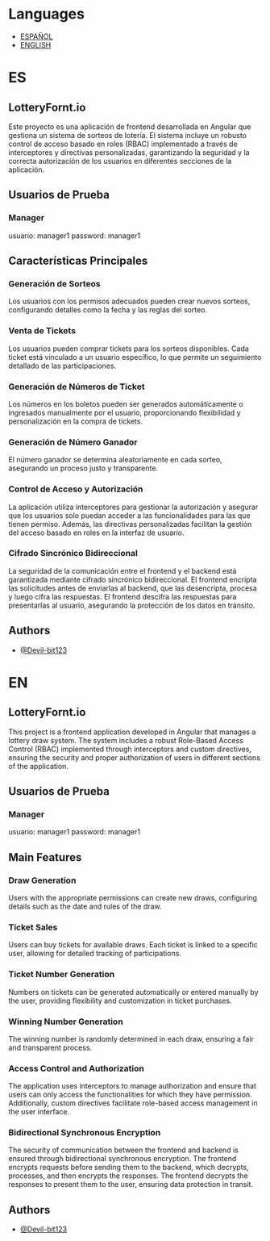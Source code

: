 # Languages
- [ESPAÑOL](#es)
- [ENGLISH](#en)

# ES
## LotteryFornt.io
Este proyecto es una aplicación de frontend desarrollada en Angular que gestiona un sistema de sorteos de lotería. El sistema incluye un robusto control de acceso basado en roles (RBAC) implementado a través de interceptores y directivas personalizadas, garantizando la seguridad y la correcta autorización de los usuarios en diferentes secciones de la aplicación.

## Usuarios de Prueba
### Manager
usuario: manager1
password: manager1

## Características Principales

### Generación de Sorteos
Los usuarios con los permisos adecuados pueden crear nuevos sorteos, configurando detalles como la fecha y las reglas del sorteo.

### Venta de Tickets
Los usuarios pueden comprar tickets para los sorteos disponibles. Cada ticket está vinculado a un usuario específico, lo que permite un seguimiento detallado de las participaciones.

### Generación de Números de Ticket
Los números en los boletos pueden ser generados automáticamente o ingresados manualmente por el usuario, proporcionando flexibilidad y personalización en la compra de tickets.

### Generación de Número Ganador
El número ganador se determina aleatoriamente en cada sorteo, asegurando un proceso justo y transparente.

### Control de Acceso y Autorización
La aplicación utiliza interceptores para gestionar la autorización y asegurar que los usuarios solo puedan acceder a las funcionalidades para las que tienen permiso. Además, las directivas personalizadas facilitan la gestión del acceso basado en roles en la interfaz de usuario.

### Cifrado Sincrónico Bidireccional
La seguridad de la comunicación entre el frontend y el backend está garantizada mediante cifrado sincrónico bidireccional. El frontend encripta las solicitudes antes de enviarlas al backend, que las desencripta, procesa y luego cifra las respuestas. El frontend descifra las respuestas para presentarlas al usuario, asegurando la protección de los datos en tránsito.

## Authors

- [@Devil-bit123](https://github.com/Devil-bit123)

# EN
## LotteryFornt.io
This project is a frontend application developed in Angular that manages a lottery draw system. The system includes a robust Role-Based Access Control (RBAC) implemented through interceptors and custom directives, ensuring the security and proper authorization of users in different sections of the application.

## Usuarios de Prueba
### Manager
usuario: manager1
password: manager1

## Main Features

### Draw Generation
Users with the appropriate permissions can create new draws, configuring details such as the date and rules of the draw.

### Ticket Sales
Users can buy tickets for available draws. Each ticket is linked to a specific user, allowing for detailed tracking of participations.

### Ticket Number Generation
Numbers on tickets can be generated automatically or entered manually by the user, providing flexibility and customization in ticket purchases.

### Winning Number Generation
The winning number is randomly determined in each draw, ensuring a fair and transparent process.

### Access Control and Authorization
The application uses interceptors to manage authorization and ensure that users can only access the functionalities for which they have permission. Additionally, custom directives facilitate role-based access management in the user interface.

### Bidirectional Synchronous Encryption
The security of communication between the frontend and backend is ensured through bidirectional synchronous encryption. The frontend encrypts requests before sending them to the backend, which decrypts, processes, and then encrypts the responses. The frontend decrypts the responses to present them to the user, ensuring data protection in transit.

## Authors

- [@Devil-bit123](https://github.com/Devil-bit123)
